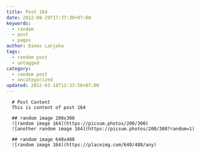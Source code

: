 ```yaml
---
title: Post 164
date: 2012-08-29T17:37:30+07:00
keywords:
  - random
  - post
  - pages
author: Dimas Lanjaka
tags:
  - random post
  - untagged
category:
  - random post
  - uncategorized
updated: 2012-03-18T12:33:56+07:00
---
```


      # Post Content
      This is content of post 164

      ## random image 200x300
      ![random image 164](https://picsum.photos/200/300)
      ![another random image 164](https://picsum.photos/200/300?random=1)

      ## random image 640x480
      ![random image 164](https://placeimg.com/640/480/any)
      